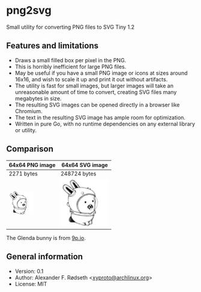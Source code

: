 # png2svg

Small utility for converting PNG files to SVG Tiny 1.2

## Features and limitations

* Draws a small filled box per pixel in the PNG.
* This is horribly inefficient for large PNG files.
* May be useful if you have a small PNG image or icons at sizes around 16x16, and wish to scale it up and print it out without artifacts.
* The utility is fast for small images, but larger images will take an unreasonable amount of time to convert, creating SVG files many megabytes in size.
* The resulting SVG images can be opened directly in a browser like Chromium.
* The text in the resulting SVG image has ample room for optimization.
* Written in pure Go, with no runtime dependencies on any external library or utility.

## Comparison

| 64x64 PNG image      | 64x64 SVG image      |
| -------------------- | -------------------- |
| 2271 bytes           | 248724 bytes         |
| ![png](img/acme.png) | ![png](img/acme.svg) |

The Glenda bunny is from [9p.io](https://9p.io/plan9/glenda.html).

## General information

* Version: 0.1
* Author: Alexander F. Rødseth &lt;xyproto@archlinux.org&gt;
* License: MIT
